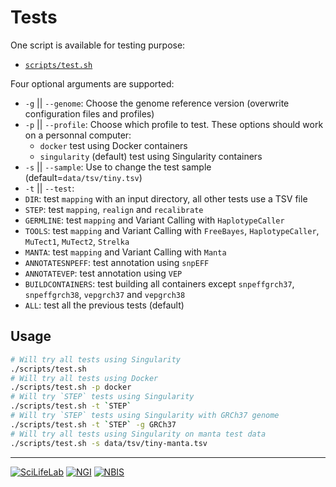 # Tests

One script is available for testing purpose:
- [`scripts/test.sh`](../scripts/test.sh)

Four optional arguments are supported:
- `-g` || `--genome`:
  Choose the genome reference version (overwrite configuration files and profiles)
- `-p` || `--profile`:
  Choose which profile to test. These options should work on a personnal computer:
  - `docker` test using Docker containers
  - `singularity` (default) test using Singularity containers
- `-s` || `--sample`:
  Use to change the test sample (default=`data/tsv/tiny.tsv`)
- `-t` || `--test`:
 - `DIR`: test `mapping` with an input directory, all other tests use a TSV file
 - `STEP`: test `mapping`, `realign` and `recalibrate`
 - `GERMLINE`: test `mapping` and Variant Calling with `HaplotypeCaller`
 - `TOOLS`: test `mapping` and Variant Calling with `FreeBayes`, `HaplotypeCaller`, `MuTect1`, `MuTect2`, `Strelka`
 - `MANTA`: test `mapping` and Variant Calling with `Manta`
 - `ANNOTATESNPEFF`: test annotation using `snpEFF`
 - `ANNOTATEVEP`: test annotation using `VEP`
 - `BUILDCONTAINERS`: test building all containers except `snpeffgrch37`, `snpeffgrch38`, `vepgrch37` and `vepgrch38`
 - `ALL`: test all the previous tests (default)

## Usage

```bash
# Will try all tests using Singularity
./scripts/test.sh
# Will try all tests using Docker
./scripts/test.sh -p docker
# Will try `STEP` tests using Singularity
./scripts/test.sh -t `STEP`
# Will try `STEP` tests using Singularity with GRCh37 genome
./scripts/test.sh -t `STEP` -g GRCh37
# Will try all tests using Singularity on manta test data
./scripts/test.sh -s data/tsv/tiny-manta.tsv
```

--------------------------------------------------------------------------------

[![](images/SciLifeLab_logo.png "SciLifeLab")][scilifelab-link]
[![](images/NGI_logo.png "NGI")][ngi-link]
[![](images/NBIS_logo.png "NBIS")][nbis-link]

[nbis-link]: https://www.nbis.se/
[ngi-link]: https://ngisweden.scilifelab.se/
[scilifelab-link]: https://www.scilifelab.se/
